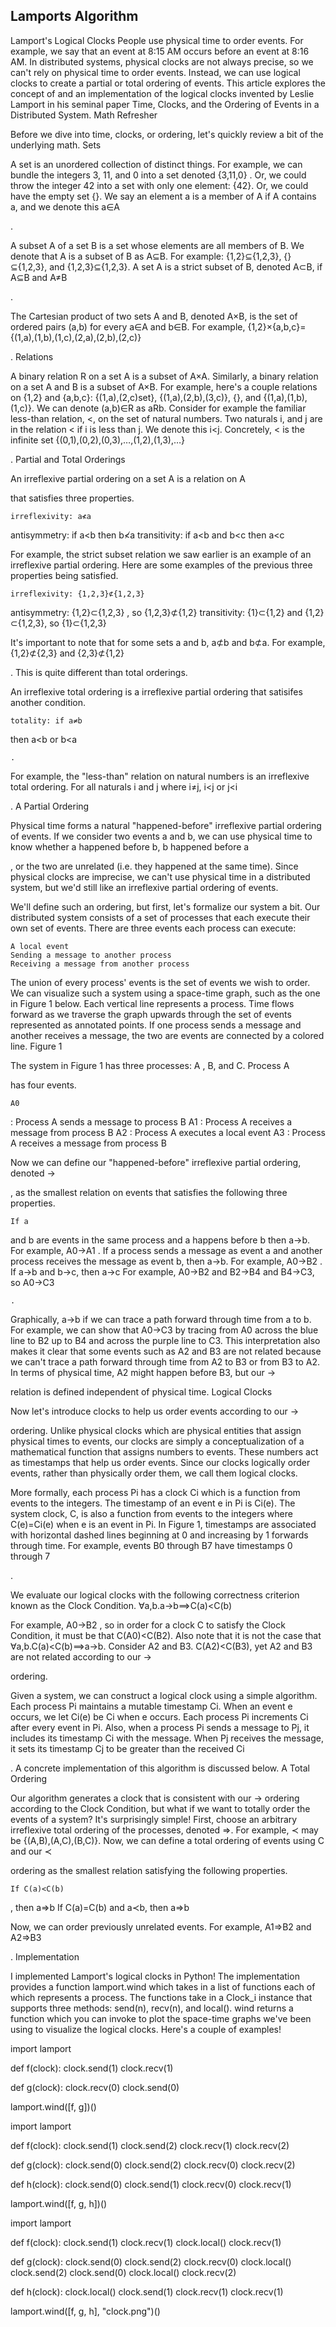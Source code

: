 ## Lamports Algorithm
Lamport's Logical Clocks
People use physical time to order events. For example, we say that an event at 8:15 AM occurs before an event at 8:16 AM. In distributed systems, physical clocks are not always precise, so we can't rely on physical time to order events. Instead, we can use logical clocks to create a partial or total ordering of events. This article explores the concept of and an implementation of the logical clocks invented by Leslie Lamport in his seminal paper Time, Clocks, and the Ordering of Events in a Distributed System.
Math Refresher

Before we dive into time, clocks, or ordering, let's quickly review a bit of the underlying math.
Sets

A set is an unordered collection of distinct things. For example, we can bundle the integers 3, 11, and 0 into a set denoted {3,11,0}
. Or, we could throw the integer 42 into a set with only one element: {42}. Or, we could have the empty set {}. We say an element a is a member of A if A contains a, and we denote this a∈A

.

A subset A
of a set B is a set whose elements are all members of B. We denote that A is a subset of B as A⊆B. For example: {1,2}⊆{1,2,3}, {}⊆{1,2,3}, and {1,2,3}⊆{1,2,3}. A set A is a strict subset of B, denoted A⊂B, if A⊆B and A≠B

.

The Cartesian product of two sets A
and B, denoted A×B, is the set of ordered pairs (a,b) for every a∈A and b∈B. For example, {1,2}×{a,b,c}={(1,a),(1,b),(1,c),(2,a),(2,b),(2,c)}

.
Relations

A binary relation R
on a set A is a subset of A×A. Similarly, a binary relation on a set A and B is a subset of A×B. For example, here's a couple relations on {1,2} and {a,b,c}: {(1,a),(2,c)set}, {(1,a),(2,b),(3,c)}, {}, and {(1,a),(1,b),(1,c)}. We can denote (a,b)∈R as aRb. Consider for example the familiar less-than relation, <, on the set of natural numbers. Two naturals i, and j are in the relation < if i is less than j. We denote this i<j. Concretely, < is the infinite set {(0,1),(0,2),(0,3),…,(1,2),(1,3),…}

.
Partial and Total Orderings

An irreflexive partial ordering on a set A
is a relation on A

that satisfies three properties.

    irreflexivity: a≮a

antisymmetry: if a<b
then b≮a
transitivity: if a<b
and b<c then a<c

For example, the strict subset relation we saw earlier is an example of an irreflexive partial ordering. Here are some examples of the previous three properties being satisfied.

    irreflexivity: {1,2,3}⊄{1,2,3}

antisymmetry: {1,2}⊂{1,2,3}
, so {1,2,3}⊄{1,2}
transitivity: {1}⊂{1,2}
and {1,2}⊂{1,2,3}, so {1}⊂{1,2,3}

It's important to note that for some sets a
and b, a⊄b and b⊄a. For example, {1,2}⊄{2,3} and {2,3}⊄{1,2}

. This is quite different than total orderings.

An irreflexive total ordering is a irreflexive partial ordering that satisifes another condition.

    totality: if a≠b

then a<b or b<a

    .

For example, the "less-than" relation on natural numbers is an irreflexive total ordering. For all naturals i
and j where i≠j, i<j or j<i

.
A Partial Ordering

Physical time forms a natural "happened-before" irreflexive partial ordering of events. If we consider two events a
and b, we can use physical time to know whether a happened before b, b happened before a

, or the two are unrelated (i.e. they happened at the same time). Since physical clocks are imprecise, we can't use physical time in a distributed system, but we'd still like an irreflexive partial ordering of events.

We'll define such an ordering, but first, let's formalize our system a bit. Our distributed system consists of a set of processes that each execute their own set of events. There are three events each process can execute:

    A local event
    Sending a message to another process
    Receiving a message from another process

The union of every process' events is the set of events we wish to order. We can visualize such a system using a space-time graph, such as the one in Figure 1 below. Each vertical line represents a process. Time flows forward as we traverse the graph upwards through the set of events represented as annotated points. If one process sends a message and another receives a message, the two are events are connected by a colored line.
Figure 1

The system in Figure 1 has three processes: A
, B, and C. Process A

has four events.

    A0

: Process A sends a message to process B
A1
: Process A receives a message from process B
A2
: Process A
executes a local event
A3
: Process A receives a message from process B

Now we can define our "happened-before" irreflexive partial ordering, denoted →

, as the smallest relation on events that satisfies the following three properties.

    If a

and b are events in the same process and a happens before b then a→b. For example, A0→A1
.
If a process sends a message as event a
and another process receives the message as event b, then a→b. For example, A0→B2
.
If a→b
and b→c, then a→c For example, A0→B2 and B2→B4 and B4→C3, so A0→C3

    .

Graphically, a→b
if we can trace a path forward through time from a to b. For example, we can show that A0→C3 by tracing from A0 across the blue line to B2 up to B4 and across the purple line to C3. This interpretation also makes it clear that some events such as A2 and B3 are not related because we can't trace a path forward through time from A2 to B3 or from B3 to A2. In terms of physical time, A2 might happen before B3, but our →

relation is defined independent of physical time.
Logical Clocks

Now let's introduce clocks to help us order events according to our →

ordering. Unlike physical clocks which are physical entities that assign physical times to events, our clocks are simply a conceptualization of a mathematical function that assigns numbers to events. These numbers act as timestamps that help us order events. Since our clocks logically order events, rather than physically order them, we call them logical clocks.

More formally, each process Pi
has a clock Ci which is a function from events to the integers. The timestamp of an event e in Pi is Ci(e). The system clock, C, is also a function from events to the integers where C(e)=Ci(e) when e is an event in Pi. In Figure 1, timestamps are associated with horizontal dashed lines beginning at 0 and increasing by 1 forwards through time. For example, events B0 through B7 have timestamps 0 through 7

.

We evaluate our logical clocks with the following correctness criterion known as the Clock Condition.
∀a,b.a→b⟹C(a)<C(b)

For example, A0→B2
, so in order for a clock C to satisfy the Clock Condition, it must be that C(A0)<C(B2). Also note that it is not the case that ∀a,b.C(a)<C(b)⟹a→b. Consider A2 and B3. C(A2)<C(B3), yet A2 and B3 are not related according to our →

ordering.

Given a system, we can construct a logical clock using a simple algorithm. Each process Pi
maintains a mutable timestamp Ci. When an event e occurs, we let Ci(e) be Ci when e occurs. Each process Pi increments Ci after every event in Pi. Also, when a process Pi sends a message to Pj, it includes its timestamp Ci with the message. When Pj receives the message, it sets its timestamp Cj to be greater than the received Ci

. A concrete implementation of this algorithm is discussed below.
A Total Ordering

Our algorithm generates a clock that is consistent with our →
ordering according to the Clock Condition, but what if we want to totally order the events of a system? It's surprisingly simple! First, choose an arbitrary irreflexive total ordering of the processes, denoted ⇒. For example, ≺ may be {(A,B),(A,C),(B,C)}. Now, we can define a total ordering of events using C and our ≺

ordering as the smallest relation satisfying the following properties.

    If C(a)<C(b)

, then a⇒b
If C(a)=C(b)
and a≺b, then a⇒b

Now, we can order previously unrelated events. For example, A1⇒B2
and A2⇒B3

.
Implementation

I implemented Lamport's logical clocks in Python! The implementation provides a function lamport.wind which takes in a list of functions each of which represents a process. The functions take in a Clock_i instance that supports three methods: send(n), recv(n), and local(). wind returns a function which you can invoke to plot the space-time graphs we've been using to visualize the logical clocks. Here's a couple of examples!

import lamport

def f(clock):
    clock.send(1)
    clock.recv(1)

def g(clock):
    clock.recv(0)
    clock.send(0)

lamport.wind([f, g])()

import lamport

def f(clock):
    clock.send(1)
    clock.send(2)
    clock.recv(1)
    clock.recv(2)

def g(clock):
    clock.send(0)
    clock.send(2)
    clock.recv(0)
    clock.recv(2)

def h(clock):
    clock.send(0)
    clock.send(1)
    clock.recv(0)
    clock.recv(1)

lamport.wind([f, g, h])()

import lamport

def f(clock):
    clock.send(1)
    clock.recv(1)
    clock.local()
    clock.recv(1)

def g(clock):
    clock.send(0)
    clock.send(2)
    clock.recv(0)
    clock.local()
    clock.send(2)
    clock.send(0)
    clock.local()
    clock.recv(2)

def h(clock):
    clock.local()
    clock.send(1)
    clock.recv(1)
    clock.recv(1)

lamport.wind([f, g, h], "clock.png")()

